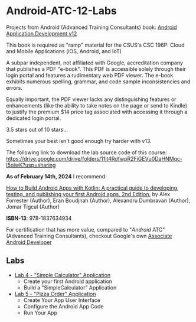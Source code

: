# Android-ATC-12-Labs

Projects from Android (Advanced Training Consultants) book:
[Android Application Development v12](https://androidatc.com/public/_signin.php)

This book is required as "ramp" material for the CSUS's CSC 196P:
Cloud and Mobile Applications (iOS, Android, and IoT)

A subpar independent, not affiliated with Google, accreditation company that
publishes a PDF "e-book". This PDF is accessible solely through their login portal
and features a rudimentary web PDF viewer. The e-book exhibits numerous spelling,
grammar, and code sample inconsistencies and errors.

Equally important, the PDF viewer lacks any distinguishing features or
enhancements (like the ability to take notes on the page or send to Kindle) to
justify the premium $14 price tag associated with accessing it through a
dedicated login portal.

3.5 stars out of 10 stars...

Sometimes your best isn't good enough try harder with v13.

The following link to download the lab source code of this course:
<https://drive.google.com/drive/folders/11it4RdfwpR2FiGEVu0DaHNMqc-l5olwK?usp=sharing>

**As of February 14th, 2024** I recommend:

[How to Build Android Apps with Kotlin: A practical guide to developing, testing, and publishing your first Android apps, 2nd Edition.](https://www.amazon.com/How-Build-Android-Apps-Kotlin-ebook/dp/B0BVZX4JHS/ref=tmm_kin_swatch_0?_encoding=UTF8&qid=&sr=)
by Alex Forrester (Author), Eran Boudjnah (Author),
Alexandru Dumbravan (Author), Jomar Tigcal (Author)

**ISBN-13**: 978-1837634934

For certification that has more value, compared to "*Android* ATC"
(Advanced Training Consultants), checkout Google's own
[Associate Android Developer](https://developers.google.com/certification/associate-android-developer)

## Labs

- [Lab 4 - "Simple Calculator" Application](Lab01)
  - Create your first Android application
  - Build a “SimpleCalculator” Application
- [Lab 5 - "Pizza Order" Application](Lab05_api33)
  - Create Your App User Interface
  - Configure the Android App Code
  - Run Your App
